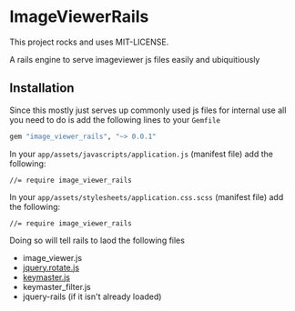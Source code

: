# ImageViewerRails

This project rocks and uses MIT-LICENSE.

A rails engine to serve imageviewer js files easily and ubiquitiously

## Installation

Since this mostly just serves up commonly used js files for internal use all you need to do is add the following lines to your `Gemfile`

```ruby
gem "image_viewer_rails", "~> 0.0.1"
```

In your `app/assets/javascripts/application.js` (manifest file) add the following:

```
//= require image_viewer_rails
```

In your `app/assets/stylesheets/application.css.scss` (manifest file) add the following:

```
//= require image_viewer_rails
```

Doing so will tell rails to laod the following files

- image_viewer.js
- [jquery.rotate.js](https://code.google.com/p/jquery-rotate/)
- [keymaster.js](https://github.com/madrobby/keymaster)
- keymaster_filter.js
- jquery-rails (if it isn't already loaded)
